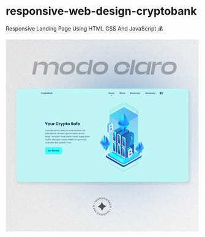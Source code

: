 # responsive-web-design-cryptobank

Responsive Landing Page Using HTML CSS And JavaScript 💰 

![Alt text](img/files/modoclaro.png "Home")